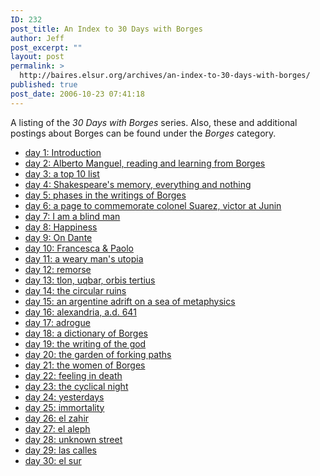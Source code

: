 ```yaml
---
ID: 232
post_title: An Index to 30 Days with Borges
author: Jeff
post_excerpt: ""
layout: post
permalink: >
  http://baires.elsur.org/archives/an-index-to-30-days-with-borges/
published: true
post_date: 2006-10-23 07:41:18
---
```

A listing of the <em>30 Days with Borges</em> series. Also, these and additional postings about Borges can be found under the <em>Borges </em>category.  

<ul>
<li><a href="http://baires.elsur.org/archives/30-days-with-borges-day-1/">day 1: Introduction</a>
</li><li><a href="http://baires.elsur.org/archives/30-days-with-borges-day-2-alberto-manguel-reading-and-learning-from-borges/">day 2: Alberto Manguel, reading and learning from Borges</a>
</li><li><a href="http://baires.elsur.org/archives/30-days-with-borges-day-3-a-top-10-list/">day 3: a top 10 list</a>
</li><li><a href="http://baires.elsur.org/archives/30-days-with-borges-day-4-shakespeares-memory-everything-and-nothing/">day 4: Shakespeare's memory, everything and nothing</a>
</li><li><a href="http://baires.elsur.org/archives/30-days-with-borges-day-5-phases-in-the-writings-of-borges/">day 5: phases in the writings of Borges</a>
</li><li><a href="http://baires.elsur.org/archives/30-days-with-borges-day-6-a-page-to-commemorate-colonel-suarez-victor-at-junin/">day 6: a page to commemorate colonel Suarez, victor at Junin</a>
</li><li><a href="http://baires.elsur.org/archives/30-days-with-borges-day-7-i-am-a-blind-man/">day 7: I am a blind man</a>
</li><li><a href="http://baires.elsur.org/archives/30-days-with-borges-day-8-happiness/">day 8: Happiness</a>
</li><li><a href="http://baires.elsur.org/archives/30-days-with-borges-day-9-on-dante/">day 9: On Dante</a>
</li><li><a href="http://baires.elsur.org/archives/30-days-with-borges-day-10-francesca-paolo/">day 10: Francesca & Paolo</a>
</li><li><a href="http://baires.elsur.org/archives/30-days-with-borges-day-11-a-weary-mans-utopia/">day 11: a weary man's utopia</a>
</li><li><a href="http://baires.elsur.org/archives/30-days-with-borges-day-12-remorse/">day 12: remorse</a>
</li><li><a href="http://baires.elsur.org/archives/30-days-with-borges-day-13-tlon-uqbar-orbis-tertius/">day 13: tlon, uqbar, orbis tertius</a>
</li><li><a href="http://baires.elsur.org/archives/30-days-with-borges-day-14-the-circular-ruins/">day 14: the circular ruins</a>
</li><li><a href="http://baires.elsur.org/archives/30-days-with-borges-day-15-an-argentine-adrift-on-a-sea-of-metaphysics/">day 15: an argentine adrift on a sea of metaphysics</a>
</li><li><a href="http://baires.elsur.org/archives/30-days-with-borges-day-16-alexandria-ad-641/">day 16: alexandria, a.d. 641</a>
</li><li><a href="http://baires.elsur.org/archives/30-days-with-borges-day-17-adrogue/">day 17: adrogue</a>
</li><li><a href="http://baires.elsur.org/archives/30-days-with-borges-day-19-a-dictionary-of-borges/">day 18: a dictionary of Borges</a>
</li><li><a href="http://baires.elsur.org/archives/30-days-with-borges-day-19-the-writing-of-the-god/">day 19: the writing of the god</a>
</li><li><a href="http://baires.elsur.org/archives/30-days-with-borges-day-20the-garden-of-forking-paths/">day 20: the garden of forking paths</a>
</li><li><a href="http://baires.elsur.org/archives/30-days-with-borges-day-21-the-women-of-borges/">day 21: the women of Borges</a>
</li><li><a href="http://baires.elsur.org/archives/30-days-with-borges-day-22-feeling-in-death/">day 22: feeling in death</a>
</li><li><a href="http://baires.elsur.org/archives/30-days-with-borges-day-23-the-cyclical-night/">day 23: the cyclical night</a>
</li><li><a href="http://baires.elsur.org/archives/30-days-with-borges-day-24-yesterdays/">day 24: yesterdays</a>
</li><li><a href="http://baires.elsur.org/archives/30-days-with-borges-day-25-inmortality/">day 25: immortality</a>
</li><li><a href="http://baires.elsur.org/archives/30-days-with-borges-day-26-el-zahir/">day 26: el zahir</a>
</li><li><a href="http://baires.elsur.org/archives/30-days-with-borges-day-27-el-aleph/">day 27: el aleph</a>
</li><li><a href="http://baires.elsur.org/archives/30-days-with-borges-day-28-unknown-street/">day 28: unknown street</a>
</li><li><a href="http://baires.elsur.org/archives/30-days-with-borges-day-29-las-calles/">day 29: las calles</a>
</li><li><a href="http://baires.elsur.org/archives/30-days-with-borges-day-30-el-sur/">day 30: el sur</a>
</li></ul>
